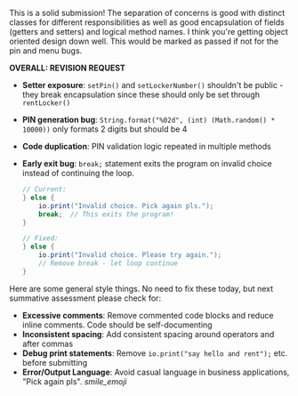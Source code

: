 This is a solid submission! The separation of concerns is good with distinct classes for different responsibilities as well as good encapsulation of fields (getters and setters) and logical method names. I think you're getting object oriented design down well. This would be marked as passed if not for the pin and menu bugs.

**OVERALL: REVISION REQUEST**

* **Setter exposure**: `setPin()` and `setLockerNumber()` shouldn't be public - they break encapsulation since these should only be set through `rentLocker()`

* **PIN generation bug**: `String.format("%02d", (int) (Math.random() * 10000))` only formats 2 digits but should be 4

* **Code duplication**: PIN validation logic repeated in multiple methods

* **Early exit bug**: `break;` statement exits the program on invalid choice instead of continuing the loop.

  ```java
  // Current:
  } else {
      io.print("Invalid choice. Pick again pls.");
      break;  // This exits the program!
  }
  
  // Fixed:
  } else {
      io.print("Invalid choice. Please try again.");
      // Remove break - let loop continue
  }
  ```

Here are some general style things. No need to fix these today, but next summative assessment please check for:

* **Excessive comments**: Remove commented code blocks and reduce inline comments. Code should be self-documenting
* **Inconsistent spacing**: Add consistent spacing around operators and after commas
* **Debug print statements**: Remove `io.print("say hello and rent");` etc. before submitting
* **Error/Output Language**: Avoid casual language in business applications, "Pick again pls". *smile_emoji*